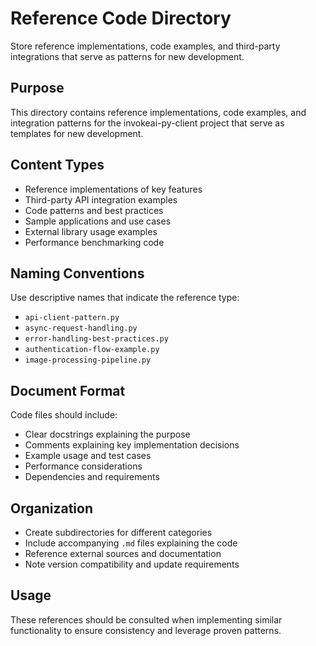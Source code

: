 # Reference Code Directory

Store reference implementations, code examples, and third-party integrations that serve as patterns for new development.

## Purpose
This directory contains reference implementations, code examples, and integration patterns for the invokeai-py-client project that serve as templates for new development.

## Content Types
- Reference implementations of key features
- Third-party API integration examples
- Code patterns and best practices
- Sample applications and use cases
- External library usage examples
- Performance benchmarking code

## Naming Conventions
Use descriptive names that indicate the reference type:
- `api-client-pattern.py`
- `async-request-handling.py`
- `error-handling-best-practices.py`
- `authentication-flow-example.py`
- `image-processing-pipeline.py`

## Document Format
Code files should include:
- Clear docstrings explaining the purpose
- Comments explaining key implementation decisions
- Example usage and test cases
- Performance considerations
- Dependencies and requirements

## Organization
- Create subdirectories for different categories
- Include accompanying `.md` files explaining the code
- Reference external sources and documentation
- Note version compatibility and update requirements

## Usage
These references should be consulted when implementing similar functionality to ensure consistency and leverage proven patterns.
